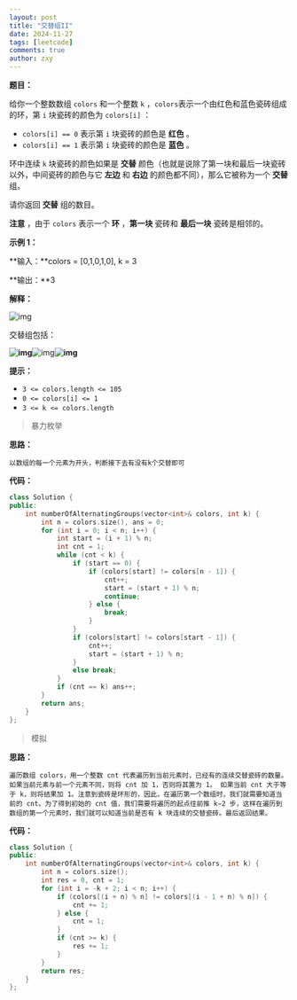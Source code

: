 ```yaml
---
layout: post
title: "交替组II"
date: 2024-11-27
tags: [leetcode]
comments: true
author: zxy
---
```


**题目：**

给你一个整数数组 `colors` 和一个整数 `k` ，`colors`表示一个由红色和蓝色瓷砖组成的环，第 `i` 块瓷砖的颜色为 `colors[i]` ：

- `colors[i] == 0` 表示第 `i` 块瓷砖的颜色是 **红色** 。
- `colors[i] == 1` 表示第 `i` 块瓷砖的颜色是 **蓝色** 。

环中连续 `k` 块瓷砖的颜色如果是 **交替** 颜色（也就是说除了第一块和最后一块瓷砖以外，中间瓷砖的颜色与它 **左边** 和 **右边** 的颜色都不同），那么它被称为一个 **交替** 组。

请你返回 **交替** 组的数目。

**注意** ，由于 `colors` 表示一个 **环** ，**第一块** 瓷砖和 **最后一块** 瓷砖是相邻的。

**示例 1：**

**输入：**colors = [0,1,0,1,0], k = 3

**输出：**3

**解释：**

![img](https://assets.leetcode.com/uploads/2024/06/19/screenshot-2024-05-28-183519.png)

交替组包括：

**![img](https://assets.leetcode.com/uploads/2024/05/28/screenshot-2024-05-28-182448.png)**![img](https://assets.leetcode.com/uploads/2024/05/28/screenshot-2024-05-28-182844.png)**![img](https://assets.leetcode.com/uploads/2024/05/28/screenshot-2024-05-28-183057.png)**

**提示：**

- `3 <= colors.length <= 105`
- `0 <= colors[i] <= 1`
- `3 <= k <= colors.length`

> 暴力枚举

**思路：**

```
以数组的每一个元素为开头，判断接下去有没有k个交替即可
```

**代码：**

```cpp
class Solution {
public:
    int numberOfAlternatingGroups(vector<int>& colors, int k) {
        int n = colors.size(), ans = 0;
        for (int i = 0; i < n; i++) {
            int start = (i + 1) % n;
            int cnt = 1;
            while (cnt < k) {
                if (start == 0) {
                    if (colors[start] != colors[n - 1]) {
                        cnt++;
                        start = (start + 1) % n;
                        continue;
                    } else {
                        break;
                    }
                }
                if (colors[start] != colors[start - 1]) {
                    cnt++;
                    start = (start + 1) % n;
                }
                else break;
            }
            if (cnt == k) ans++;
        }
        return ans;
    }
};
```

> 模拟

**思路：**

```
遍历数组 colors，用一个整数 cnt 代表遍历到当前元素时，已经有的连续交替瓷砖的数量。如果当前元素与前一个元素不同，则将 cnt 加 1，否则将其置为 1。 如果当前 cnt 大于等于 k，则将结果加 1。注意到瓷砖是环形的，因此，在遍历第一个数组时，我们就需要知道当前的 cnt。为了得到初始的 cnt 值，我们需要将遍历的起点往前推 k−2 步，这样在遍历到数组的第一个元素时，我们就可以知道当前是否有 k 块连续的交替瓷砖。最后返回结果。
```

**代码：**

```cpp
class Solution {
public:
    int numberOfAlternatingGroups(vector<int>& colors, int k) {
        int n = colors.size();
        int res = 0, cnt = 1;
        for (int i = -k + 2; i < n; i++) {
            if (colors[(i + n) % n] != colors[(i - 1 + n) % n]) {
                cnt += 1;
            } else {
                cnt = 1;
            }
            if (cnt >= k) {
                res += 1;
            }
        }
        return res;
    }
};
```

